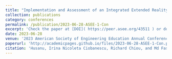 ```yaml
---
title: "Implementation and Assessment of an Integrated Extended Reality Renewable Energy Laboratory for Enhanced Learning"
collection: publications
category: conferences
permalink: /publication/2023-06-28-ASEE-1-Con
excerpt: 'Check the paper at [DOI]( https://peer.asee.org/43511 ) or download from below.'
date: 2023-06-28
venue: '2023 American Society of Engineering Education Annual Conference and Exposition'
paperurl: 'http://academicpages.github.io/files/2023-06-28-ASEE-1-Con.pdf'
citation: 'Husanu, Irina Nicoleta Ciobanescu, Richard Chiou, and Md Fashiar Rahman. "Implementation and Assessment of an Integrated Extended Reality Renewable Energy Laboratory for Enhanced Learning." In 2023 ASEE Annual Conference & Exposition. 2023.'
---
```


